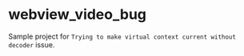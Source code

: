 # webview_video_bug

Sample project for `Trying to make virtual context current without decoder` issue.

